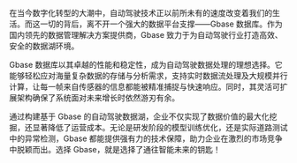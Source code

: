 在当今数字化转型的大潮中，自动驾驶技术正以前所未有的速度改变着我们的生活。而这一切的背后，离不开一个强大的数据平台支撑——Gbase 数据库。作为国内领先的数据管理解决方案提供商，Gbase 致力于为自动驾驶行业打造高效、安全的数据湖环境。

Gbase 数据库以其卓越的性能和稳定性，成为自动驾驶数据处理的理想选择。它能够轻松应对海量复杂数据的存储与分析需求，支持实时数据流处理及大规模并行计算，让每一帧来自传感器的信息都能被精准捕捉与快速响应。同时，其灵活可扩展架构确保了系统面对未来增长时依然游刃有余。

通过构建基于 Gbase 的自动驾驶数据湖，企业不仅实现了数据价值的最大化挖掘，还显著降低了运营成本。无论是研发阶段的模型训练优化，还是实际道路测试中的异常检测，Gbase 都能提供强有力的技术保障，助力企业在激烈的市场竞争中脱颖而出。选择 Gbase，就是选择了通往智能未来的钥匙！